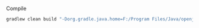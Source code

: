Compile
```bash
gradlew clean build "-Dorg.gradle.java.home=F:/Program Files/Java/openjdk-8u272-b10"
```